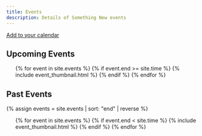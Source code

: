 ```yaml
---
title: Events
description: Details of Something New events
---
```


<a href='calendar.ics' class='btn btn-primary pull-right'>
  <i class='fa fa-calendar'></i>
  Add to your calendar
</a>

## Upcoming Events
<ul class="thumbnails events">
  {% for event in site.events %}
    {% if event.end >= site.time %}
      {% include event_thumbnail.html %}
    {% endif %}
  {% endfor %}
</ul>

## Past Events
{% assign events = site.events | sort: "end" | reverse %}
<ul class="thumbnails events">
  {% for event in site.events %}
    {% if event.end < site.time %}
      {% include event_thumbnail.html %}
    {% endif %}
  {% endfor %}
</ul>